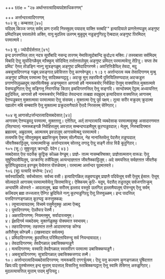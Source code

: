 +++
title = "२७ अर्थान्तरत्वादिव्यपदेशाधिकरणम्"

+++
अर्त्तान्दरत्वादिगरणम्  
१०२ सू। कम्बऩात् [४०]  
यदिदम् किञ्ज जगत् सर्वम् प्राण एजदि निस्स्रुदम् पयादस् याक्ऩि स्तबदि'" इत्यादियाले प्राणऩॆऩप्पडुम् अङ्गुष्ट प्रमिदऩिडम् पयत्तालेये अक्ऩि, वायु मुदलिय उलगम् मुऴुदुम् नडुङ्गुगिऱदु ऎऩ्बदाल् अङ्गुष्ट पिरमिदऩ् परमात्मावे।

१०३ सू। ज्योदीर्दर्सऩात् [४१]  
इन्द प्रगरणत्तिल् ताऩ् नदत्र सूर्योबादि नसन्द्र तारगम् नेमावित्युदोबान्दि कुदोzय मक्ऩि: / तस्यबासा सर्वमिदम् विबादि ऎऩ्ऱु सूर्यादिगळैयुम् मऱैक्कुम् सोदियिऩ् तर्सऩत्तालेयुम् अङ्गुष्ट प्रमिदऩ् परमात्मावॆऩ्ऱु तेऱिऱ्ऱु। सप्ता तेव प्रमिद' ऎऩत् तॊडङ्गि नाऩ्गु सूत्रङ्गळुम् अङ्गुष्ट प्रमिदादिगरणमे। अवऱ्ऱिऩिडैयिल् तेवदा, मदु अबसूत्रादिगरणङ् गळुम् प्रसङ्गात् प्रवेसित्तऩ ऎऩ्ऱु काणवेण्डुम्। १।३ ९ अर्त्तान्दरत्व व्यब तेसादिगाणम् मुऩ्बु अङ्गुष्ट प्रमिदम् परमात्मा ऎऩ्ऱु सादिक्कप्पट्टदु। अदऱ्कु मुऩ् तहरवित्यै पुत्तियिलिरुप्पदाल् अदऱ्कडुत्त प्रगाणत्तिलुळ्ळदुम् तहरवित्यैक्कु अङ्गमुमाऩ आगासो हवै नामरूबयोर् निर्वहिदा ऎऩ्ऩुम् वाक्यत्तिल् मुक्तात्मावे पेसप्पडुगिऱाऩ् ऎऩ्ऱु सङ्गित्तु निरागरिक् किऱार् इव्वदिगरणत्तिल् ऎऩ्ऱु सङ्गदि। सान्दोक्यम् ऎट्टाम् अध्यायत्तिऩ् इऱुदियिल्, आगासो हवै नामरूबयोर् निर्वहिदा तेयदन्दरा तत्ब्रह्म तदम्रुदम् इत्यादियाऩ वाक्यत्तिल् आगासम् ऎऩप्पडुबवऩ् मुक्तात्मावा परमात्मावा ऎऩ्ऱु संसयम्। मुक्तात्मा ऎऩ्ऱु पूर्व पक्षम्। तूत्वा सरीर मक्रुदम् क्रुदात्मा रह्मलोग मबि सम्बवाऩि ऎऩ्ऱु मुक्तात्मा प्रक्रुदऩागैयाले ऎऩ्ऱदै निरसऩम् सॆय्गिऱार्।

१०४ सू आगासोzर्त्तान्दरत्वादिव्यबदेसात् [४२]  
आगासम् ऎऩप्पडुवदु परमात्मा, मुक्तऩऩ्ऱु। एऩॆऩिल्, अर्त् तान्दरत्वादि व्यबदेसाक् परमात्मावुक्कु असादारणमाऩ (सिऱप्पाऩ) नामरूबङ्गळै निर्वहित्तलुम् अवऱ्ऱाल् सम्बन्दप्पडामैयुम् कूऱप्पडुवदाल्। मेलुम्, निरुबादिगमाऩ ब्रह्मत्वम्, अम्रुदत्वम्, आत्मत्वम् इवऱ्ऱालुम् आगासमॆऩ्बदु परमात्मावे।  
तत्वमसि ऎऩ्ऱु जीवऩुक्कुम् ब्रह्मत्तिऱ्कुम् ऐक्यम् सॊल्गैयाल्, नेह नानास्तियॆऩ्ऱु पेदत्तैत् तडुप्पदाल् जीवऩैक्काट्टिलुम्, परमात्माविऱ्कु अर्त्तान्दरत्वम् सॊऩ्ऩदु तगादु ऎऩ्ऱु सङ्गै तोऩ्ऱ विडै कूऱुगिऱार्।  
१०५ (सू।) सुषुप्त्युत् क्रान्द्यो: पेदेन ( ४३ )  
व्यबदेसात् ऎऩ्ऱ पदत्तैक् कूट्टिक् कॊळ्ळ वेण्डुम्। प्राज्ञे- ऩात्म नासम्बरिष्वक्त; प्राज्ञेऩात्मऩान् वारूड: ऎऩ्ऱु सुषुप्तिदसैयिलुम्, उत्क्रान्दि तसैयिलुम् अत्यन्दाज्ञऩाऩ जीवऩैक्काट्टिलुम्। अदे समयत्तिल् सर्वज्ञऩाऩ जीवऩैक् कुऱिप्पिडुवदाल् इरण्डुम् वॆव्वेरुाऩ पॊरुळेयाम्। परमात्मा अर्त्तान्दर पूदमाऩवऩे।  
१०६ (सू) पत्यादि सप्तेप्य: [४४]  
सर्वस्यादिबदि: सर्वच्येसाऩ: सर्वच्य वसी। इत्यादिगळिल् तऴुवप्पडुम् प्राज्ञऩै पदियॆऩ्ऱुम् वसी ऎऩ्ऱुम् ईसाऩ: ऎऩ्ऱुम् सॊल्वदाले आगासम् परमात्मावेयॆऩ्ऱु सित्तमायिऱ्ऱु। ऐक्कियम् कूऱि- यदुम्, पेदत्तैत् तडुत्तदुम् सर्वजगत्तिऱ्कुम् अन्दर्यामि ऒरुवऩे - आदलालुम्, ब्रह्म सरीरम् इल्लाद वस्तुवे उलगिल् इल्लामैयालुम् पॊरुन्दुम् ऎऩ्ऱु सर्वम् कल्विदम् ब्रह्म तज्जलाऩ् ऎऩ्गिऱ च्रुदियिले नऩ्गु कूऱप्पडुगिऱदु ऎऩ्ऱु तिरुवुळ्ळम्। इन्द पादत्तिल् पत्तदिगरणङ्गळाल् कूऱप्पट्ट करुत्तुक्कळ्:  
१। त्युप्वात्यायदऩम्: विच्वमे पसुमैऩुक्कु आत्मा ऎऩ्बदु  
२। पूमादिगरणम्: ऎल्लैयऱ्ऱ पॆरुमै।  
३। अक्षरादिगरणम्: नियमऩमुम्, सर्वादारत्वमुम्।  
४। ईक्षदिगर्म व्यबदेसम्: मुक्तर्गळुक्कु पोक्यमाऩ स्वभावम्।  
५। तहरादिगाणम्: तहरमाऩ तऩ्ऩै आदारमागक् कॊण्ड  
अऩैत्तैयुम् कॊण्डमै। (तह्रस्वादार सर्वत्वम्)  
६। प्रमिदादिगरणम्: ह्रुदयत्तिल् परिमिदऩायिरुन्दु सर्व नियन्दावादल्।  
७। तेवदादिगरणम्: तेवदैगळाल् उबासिक्कप्पडुगै  
८। मत्वदिगरणम्: वस्वादि तेवदैगळाल् स्वसरीरग परमात्मा उबासिक्कप्पडुगै।  
९। अबसूत्रादिगरणम्: सूत्रादिगळाल् उबासिक्कत्तगाद तऩ्मै।  
१०। अर्त्तान्दरत्वादिव्यबदेसादिगरणम्: नामरूबादि एगगर्त्रुत्वम्। ऎऩ्ऱु पत्तु कल्याण कुणङ्गळाल् पूषिदऩाऩ च्रिय:पदि पुरुषोत्तमऩ् इन्द मूऩ्ऱाम् पादत्ताल् विसारित्तु स्ताबिक्कप्पट्टाऩ् ऎऩ्ऱु स्वामि तेसिगऩ् अरुळुगिऱार्।  
मुदलत्यायत्तिल् मूऩ्ऱाम् पादम् मुऱ्ऱियदु।

